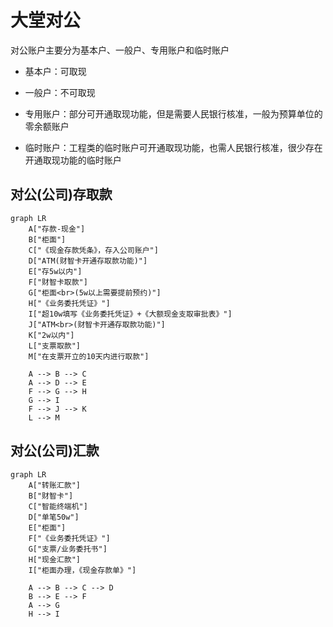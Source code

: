 # 大堂对公

对公账户主要分为基本户、一般户、专用账户和临时账户

- 基本户：可取现
- 一般户：不可取现

- 专用账户：部分可开通取现功能，但是需要人民银行核准，一般为预算单位的零余额账户
- 临时账户：工程类的临时账户可开通取现功能，也需人民银行核准，很少存在开通取现功能的临时账户

## 对公(公司)存取款

```mermaid
graph LR
	A["存款-现金"]
	B["柜面"]
	C["《现金存款凭条》，存入公司账户"]
	D["ATM(财智卡开通存取款功能)"]
	E["存5w以内"]
	F["财智卡取款"]
	G["柜面<br>(5w以上需要提前预约)"]
	H["《业务委托凭证》"]
	I["超10w填写《业务委托凭证》+《大额现金支取审批表》"]
	J["ATM<br>(财智卡开通存取款功能)"]
	K["2w以内"]
	L["支票取款"]
	M["在支票开立的10天内进行取款"]
	
	A --> B --> C
	A --> D --> E
	F --> G --> H
	G --> I
	F --> J --> K
	L --> M
```

## 对公(公司)汇款

```mermaid
graph LR
	A["转账汇款"]
	B["财智卡"]
	C["智能终端机"]
	D["单笔50w"]
	E["柜面"]
	F["《业务委托凭证》"]
	G["支票/业务委托书"]
	H["现金汇款"]
	I["柜面办理，《现金存款单》"]
	
	A --> B --> C --> D
	B --> E --> F
	A --> G
	H --> I
	
	
```

## 
